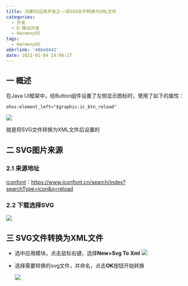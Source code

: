 ```yaml
---
title: 鸿蒙OS应用开发之——将SVG文件转换为XML文件
categories:
  - 开发
  - D-移动开发
  - HarmonyOS
tags:
  - HarmonyOS
abbrlink: '488e8442'
date: 2021-01-04 14:06:17
---
```

## 一 概述

在Java UI框架中，给Button组件设置了左侧显示图标时，使用了如下的属性：

```
ohos:element_left="$graphic:ic_btn_reload"
```
![][1]

就是将SVG文件转换为XML文件后设置的

<!--more-->

## 二 SVG图片来源

### 2.1 来源地址

[iconfont](https://www.iconfont.cn/search/index?searchType=icon&q=reload)：https://www.iconfont.cn/search/index?searchType=icon&q=reload

### 2.2 下载选择SVG
![][2]

## 三 SVG文件转换为XML文件

* 选中应用模块，点击鼠标右键，选择**New>Svg To Xml**
  ![][3]

* 选择需要转换的svg文件，并命名，点击**OK**按钮开始转换

  ![][4]



[1]:https://cdn.staticaly.com/gh/PGzxc/CDN/master/blog-hmos/hmos-btn-svg-xml-sample.png
[2]:https://cdn.staticaly.com/gh/PGzxc/CDN/master/blog-hmos/hmos-icon-reload-svg-download.png
[3]:https://cdn.staticaly.com/gh/PGzxc/CDN/master/blog-hmos/hmos-new-svg-to-xml.png
[4]:https://cdn.staticaly.com/gh/PGzxc/CDN/master/blog-hmos/hmos-svg-xml-convert.png